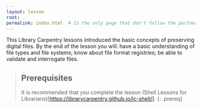 ```yaml
---
layout: lesson
root: .
permalink: index.html  # Is the only page that don't follow the partner /:path/index.html
---
```

This Library Carpentry lessons introduced the basic concepts of preserving digital files. By the end of the lesson you will:
have a basic understanding of file types and file systems; 
know about file format registries; 
be able to validate and interrogate files.

> ## Prerequisites
>
> It is recommended that you complete the lesson (Shell Lessons for Librarians)[https://librarycarpentry.github.io/lc-shell/].
{: .prereq}
